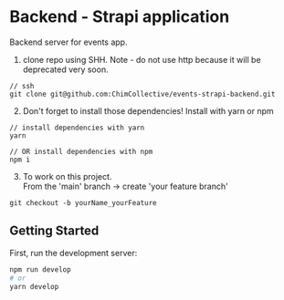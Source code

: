 # Backend - Strapi application

Backend server for events app.

1. clone repo using SHH. Note - do not use http because it will be deprecated very soon.

```
// ssh
git clone git@github.com:ChimCollective/events-strapi-backend.git

```

2. Don't forget to install those dependencies! Install with yarn or npm

```
// install dependencies with yarn
yarn

// OR install dependencies with npm
npm i

```

3. To work on this project. </br>
   From the 'main' branch -> create 'your feature branch'

```
git checkout -b yourName_yourFeature
```

## Getting Started

First, run the development server:

```bash
npm run develop
# or
yarn develop
```
